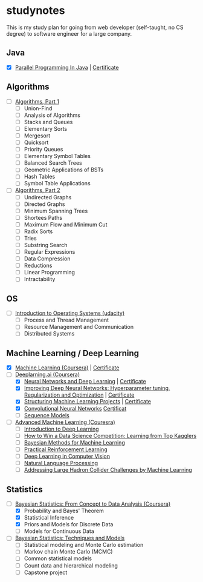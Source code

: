 # studynotes

This is my study plan for going from web developer (self-taught, no CS degree) to software engineer for a large company.

## Java

- [X] [Parallel Programming In Java](https://www.coursera.org/learn/parallel-programming-in-java/home/welcome) | [Certificate](https://www.coursera.org/account/accomplishments/certificate/UBVHQ3S4WYGF)

## Algorithms

- [ ] [Algorithms, Part 1](https://www.coursera.org/learn/algorithms-part1)
  - [ ] Union-Find
  - [ ] Analysis of Algorithms
  - [ ] Stacks and Queues
  - [ ] Elementary Sorts
  - [ ] Mergesort
  - [ ] Quicksort
  - [ ] Priority Queues
  - [ ] Elementary Symbol Tables
  - [ ] Balanced Search Trees
  - [ ] Geometric Applications of BSTs
  - [ ] Hash Tables
  - [ ] Symbol Table Applications
- [ ] [Algorithms, Part 2](https://www.coursera.org/learn/algorithms-part2)
  - [ ] Undirected Graphs
  - [ ] Directed Graphs
  - [ ] Minimum Spanning Trees
  - [ ] Shortees Paths
  - [ ] Maximum Flow and Minimum Cut
  - [ ] Radix Sorts
  - [ ] Tries
  - [ ] Substring Search
  - [ ] Regular Expressions
  - [ ] Data Compression
  - [ ] Reductions
  - [ ] Linear Programming
  - [ ] Intractability

## OS

- [ ] [Introduction to Operating Systems (udacity)](https://www.udacity.com/course/introduction-to-operating-systems--ud923)
  - [ ] Process and Thread Management
  - [ ] Resource Management and Communication
  - [ ] Distributed Systems

## Machine Learning / Deep Learning

- [X] [Machine Learning (Coursera)](https://www.coursera.org/learn/machine-learning) | [Certificate](https://www.coursera.org/account/accomplishments/certificate/2FWLRXCTDMNB)
- [ ] [Deeplarning.ai (Coursera)](https://www.deeplearning.ai/)
  - [X] [Neural Networks and Deep Learning](https://www.coursera.org/learn/neural-networks-deep-learning/) | [Certificate](https://www.coursera.org/account/accomplishments/certificate/GHLGG9YERLJQ)
  - [X] [Improving Deep Neural Networks: Hyperparameter tuning, Regularization and Optimization](https://www.coursera.org/learn/deep-neural-network/home/welcome) | [Certificate](https://www.coursera.org/account/accomplishments/certificate/DF75CUP5W2ZY)
  - [X] [Structuring Machine Learning Projects](https://www.coursera.org/learn/machine-learning-projects/home/welcome) | [Certificate](https://www.coursera.org/account/accomplishments/certificate/W2Y62BJ9Z4EB)
  - [X] [Convolutional Neural Networks](https://www.coursera.org/learn/convolutional-neural-networks/home/welcome) [Certificat](https://www.coursera.org/account/accomplishments/certificate/D54P7PXEXHAM)
  - [ ] [Sequence Models](https://www.coursera.org/learn/nlp-sequence-models/home/welcome)
- [ ] [Advanced Machine Learning (Couresra)](https://www.coursera.org/specializations/aml)
  - [ ] [Introduction to Deep Learning](https://www.coursera.org/learn/intro-to-deep-learning/home/welcome)
  - [ ] [How to Win a Data Science Competition: Learning from Top Kagglers](https://www.coursera.org/learn/competitive-data-science/home/welcome)
  - [ ] [Bayesian Methods for Machine Learning](https://www.coursera.org/learn/bayesian-methods-in-machine-learning/home/welcome)
  - [ ] [Practical Reinforcement Learning](https://www.coursera.org/learn/practical-rl/home/welcome)
  - [ ] [Deep Learning in Computer Vision](https://www.coursera.org/learn/deep-learning-in-computer-vision/home/welcome)
  - [ ] [Natural Language Processing](https://www.coursera.org/learn/language-processing/home/welcome)
  - [ ] [Addressing Large Hadron Collider Challenges by Machine Learning](https://www.coursera.org/learn/hadron-collider-machine-learning/home/welcome)

## Statistics

- [ ] [Bayesian Statistics: From Concept to Data Analysis (Coursera)](https://www.coursera.org/learn/bayesian-statistics/home/welcome)
  - [X] Probability and Bayes' Theorem
  - [X] Statistical Inference
  - [X] Priors and Models for Discrete Data
  - [ ] Models for Continuous Data
- [ ] [Bayesian Statistics: Techniques and Models](https://www.coursera.org/learn/mcmc-bayesian-statistics)
  - [ ] Statistical modeling and Monte Carlo estimation
  - [ ] Markov chain Monte Carlo (MCMC)
  - [ ] Common statistical models
  - [ ] Count data and hierarchical modeling
  - [ ] Capstone project

